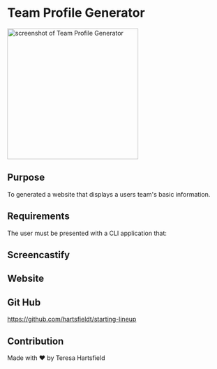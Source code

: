 # Team Profile Generator

<img src="./img/readmegenerator.png" alt="screenshot of Team Profile Generator" height="300px"/>

## Purpose

To generated a website that displays a users team's basic information.

## Requirements

The user must be presented with a CLI application that:

## Screencastify

## Website

## Git Hub

https://github.com/hartsfieldt/starting-lineup

## Contribution

Made with ❤️ by Teresa Hartsfield
